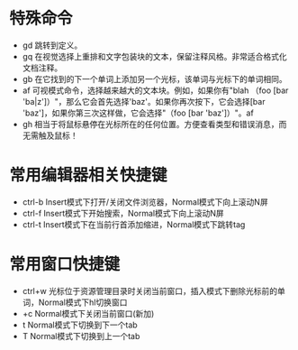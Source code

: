# 特殊命令
* gd 跳转到定义。
* gq 在视觉选择上重排和文字包装块的文本，保留注释风格。非常适合格式化文档注释。
* gb 在它找到的下一个单词上添加另一个光标，该单词与光标下的单词相同。
* af 可视模式命令，选择越来越大的文本块。例如，如果你有"blah （foo [bar 'ba|z']）"，那么它会首先选择'baz'。如果你再次按下，它会选择[bar 'baz']，如果你第三次这样做，它会选择"（foo [bar 'baz']）"。af
* gh 相当于将鼠标悬停在光标所在的任何位置。方便查看类型和错误消息，而无需触及鼠标！

# 常用编辑器相关快捷键
* ctrl-b Insert模式下打开/关闭文件浏览器，Normal模式下向上滚动N屏
* ctrl-f Insert模式下开始搜索，Normal模式下向上滚动N屏
* ctrl-t Insert模式下在当前行首添加缩进，Normal模式下跳转tag

# 常用窗口快捷键
* ctrl+w 光标位于资源管理目录时关闭当前窗口，插入模式下删除光标前的单词，Normal模式下hl切换窗口
* <leader>+c Normal模式下关闭当前窗口(新加)
* t Normal模式下切换到下一个tab
* T Normal模式下切换到上一个tab
